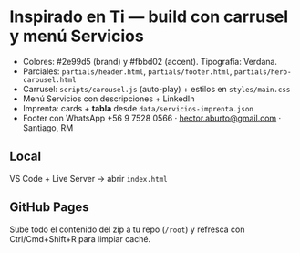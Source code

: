 # Inspirado en Ti — build con carrusel y menú Servicios
- Colores: #2e99d5 (brand) y #fbbd02 (accent). Tipografía: Verdana.
- Parciales: `partials/header.html`, `partials/footer.html`, `partials/hero-carousel.html`
- Carrusel: `scripts/carousel.js` (auto-play) + estilos en `styles/main.css`
- Menú Servicios con descripciones + LinkedIn
- Imprenta: cards + **tabla** desde `data/servicios-imprenta.json`
- Footer con WhatsApp +56 9 7528 0566 · hector.aburto@gmail.com · Santiago, RM

## Local
VS Code + Live Server → abrir `index.html`

## GitHub Pages
Sube todo el contenido del zip a tu repo (`/root`) y refresca con Ctrl/Cmd+Shift+R para limpiar caché.